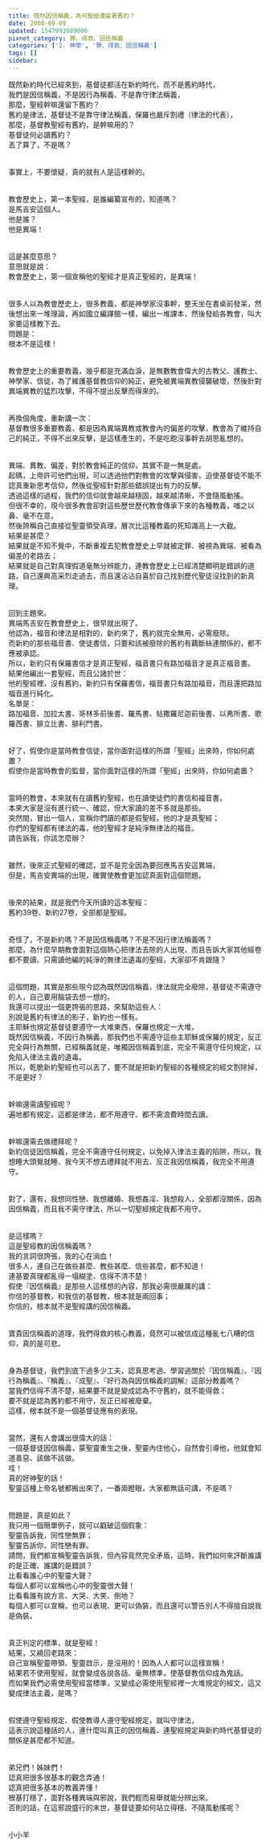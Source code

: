 ```yaml
---
title: 既然因信稱義，為何聖經還留著舊約？
date: 2008-09-09
updated: 1547993089000
pixnet_category: 罪、得救、因信稱義
categories: ['2. 神學', '罪、得救、因信稱義']
tags: []
sidebar: 
---
```


<p>既然新約時代已經來到，基督徒都活在新約時代，而不是舊約時代，<br/>我們是因信稱義，不是因行為稱義、不是靠守律法稱義，<br/>那麼，聖經幹嘛還留下舊約？<br/><!--more-->舊約是律法，基督徒不是靠守律法稱義，保羅也嚴斥割禮（律法的代表），<br/>那麼，基督教聖經有舊約，是幹嘛用的？<br/>基督徒何必讀舊約？<br/>丟了算了，不是嗎？<br/><br/><br/>事實上，不要懷疑，真的就有人是這樣幹的。<br/><br/><br/>教會歷史上，第一本聖經，是誰編纂宣布的，知道嗎？<br/>是馬吉安這個人。<br/>他是誰？<br/>他是異端！<br/><br/><br/>這是甚麼意思？<br/>意思就是說：<br/>教會歷史上，第一個宣稱他的聖經才是真正聖經的，是異端！<br/><br/><br/>很多人以為教會歷史上，很多教義，都是神學家沒事幹，整天坐在書桌前發呆，然後想出來一堆理論，再如國立編譯館一樣，編出一堆課本，然後發給各教會，叫大家要這樣教下去。<br/>問題是：<br/>根本不是這樣！<br/><br/><br/>教會歷史上的重要教義，幾乎都是充滿血淚，是無數教會偉大的古教父、護教士、神學家、信徒，為了維護基督教信仰的純正，避免被異端異教侵襲破壞，然後針對異端異教的猛烈攻擊，不得不提出反擊而得來的。<br/><br/><br/>再換個角度，重新講一次：<br/>基督教很多重要教義，都是因為異端異教或教會內的偏差的攻擊，教會為了維持自己的純正，不得不出來反擊，是這樣產生的，不是吃飽沒事幹去胡思亂想的。<br/><br/><br/>異端、異教、偏差，對於教會純正的信仰，其實不是一無是處。<br/>起碼，上帝許可他們出現，可以透過他們對教會的攻擊與侵害，迫使基督徒不能不認真重新思考信仰，然後從聖經針對那些錯誤提出有力的反擊。<br/>透過這樣的過程，我們的信仰就會越來越穩固，越來越清晰，不會隨風動搖。<br/>但很不幸的，現今很多教會卻對這些歷世歷代教會傳承下來的各種教義，嗤之以鼻、毫不在意，<br/>然後誇稱自己直接從聖靈領受真理，層次比這種教義的死知識高上一大截。<br/>結果是甚麼？<br/>結果就是不知不覺中，不斷重複去犯教會歷史上早就被定罪、被視為異端、被看為偏差的老路去；<br/>結果就是自己對真理假道毫無分辨能力，連教會歷史上已經清楚顯明是錯誤的道路，自己還興高采烈走過去，而且還沾沾自喜於自己找到歷代聖徒沒找到的新真理。<br/><br/><br/>回到主題來。<br/>異端馬吉安在教會歷史上，很早就出現了。<br/>他認為，福音和律法是相對的，新約來了，舊約就完全無用，必需廢除。<br/>而新約的那些福音書、使徒書信，只要和該被廢除的舊約有藕斷絲連關係的，都不應被承認。<br/>所以，新約只有保羅書信才是真正聖經，福音書只有路加福音才是真正福音書。<br/>結果他編出一套聖經，而且公諸於世：<br/>他的聖經裡，沒有舊約，新約只有保羅書信，福音書只有路加福音，而且還把路加福音進行純化。<br/>名單是：<br/>路加福音、加拉太書、哥林多前後書、羅馬書、帖撒羅尼迦前後書、以弗所書、歌羅西書、腓立比書、腓利門書。<br/><br/><br/>好了，假使你是當時教會信徒，當你面對這樣的所謂「聖經」出來時，你如何處置？<br/>假使你是當時教會的監督，當你面對這樣的所謂「聖經」出來時，你如何處置？<br/><br/><br/>當時的教會，本來就有在讀舊約聖經，也在讀使徒們的書信和福音書。<br/>本來大家是沒有進行統一、確認，但大家讀的差不多就是那些。<br/>突然間，冒出一個人，宣稱你們讀的都是假聖經，他的才是真聖經；<br/>你們的聖經都有律法的毒，他的聖經才是純淨無律法的福音。<br/>請告訴我，你該怎麼辦？<br/><br/><br/>雖然，後來正式聖經的確認，並不是完全因為要回應馬吉安這異端，<br/>但是，馬吉安異端的出現，確實使教會更加認真面對這個問題。<br/><br/><br/>後來的結果，就是我們今天所讀的這本聖經：<br/>舊約39卷、新約27卷，全部都是聖經。<br/><br/><br/>奇怪了，不是新約嗎？不是因信稱義嗎？不是不因行律法稱義嗎？<br/>那麼，為什麼早期教會面對這個熱心把律法去除的人出現，而且告訴大家其他經卷都不要讀、只需讀他編的純淨的無律法遺毒的聖經，大家卻不肯跟隨？<br/><br/><br/>這個問題，其實是那些現今認為既然因信稱義，律法就完全廢除，基督徒不需遵守的人，自己要用腦袋去想一想的。<br/>我還可以提出一個更誇張的思路，來幫助這些人：<br/>別說是舊約有律法的影子，新約也一樣有。<br/>主耶穌也規定基督徒要遵守一大堆東西，保羅也規定一大堆，<br/>既然因信稱義，不因行為稱義，那我們也不需遵守這些主耶穌或保羅的規定，反正完全與行為無關，已經稱義就是，唯獨因信稱義到底，完全不需遵守任何規定，以免陷入律法主義的遺毒。<br/>所以，乾脆新約聖經也可以丟了，要不就是把新約聖經的各種規定的經文割除掉，不是更好？<br/><br/><br/>幹嘛還需讀聖經呢？<br/>遍地都有規定，這都是律法，都不用遵守、都不需浪費時間去讀。<br/><br/><br/>幹嘛還需去做禮拜呢？<br/>新約信徒因信稱義，完全不需遵守任何規定，以免掉入律法主義的陷阱，所以，我想睡大頭覺就睡、我今天不想去禮拜就不用去、反正我因信稱義，我完全不用遵守。<br/><br/><br/>對了，還有，我想同性戀、我想離婚、我想姦淫、我想殺人，全部都沒關係，因為因信稱義，而且我不需守律法，所以一切聖經規定我都不用守。<br/><br/><br/>是這樣嗎？<br/>這是聖經教的因信稱義嗎？<br/>我的言詞很誇張，我的心在淌血！<br/>很多人，連自己在做些甚麼、教些甚麼、信些甚麼，都不知道！<br/>連基要真理都亂得一塌糊塗、信得不清不楚！<br/>假使『因信稱義』是那些人這樣想的內容，那我必需很嚴厲的講：<br/>你信的基督教，和我信的基督教，根本就是兩回事；<br/>你信的，根本就不是聖經講的因信稱義。<br/><br/><br/>寶貴因信稱義的道理，我們得救的核心教義，竟然可以被信成這種亂七八糟的信仰，真的是可悲。<br/><br/><br/>身為基督徒，我們到底下過多少工夫，認真思考過、學習過關於『因信稱義』、『因行為稱義』、『稱義』、『成聖』、『好行為與因信稱義的調解』這部分教義嗎？<br/>當我們信得不清不楚，結果要不就是變成認為不守舊約，就不能得救；<br/>要不就是認為舊約都不用守，反正已經被廢棄。<br/>這樣，根本就不是一個基督徒應有的表現。<br/><br/><br/>當然，還有人會講出很偉大的話：<br/>一個基督徒因信稱義，蒙聖靈重生之後，聖靈內住他心，自然會引導他，他就會知道善惡、該做不該做。<br/>哇！<br/>真的好神聖的話！<br/>聖靈這種上帝名號都搬出來了，一番兩瞪眼，大家都無話可講，不是嗎？<br/><br/><br/>問題是，真是如此？<br/>我只用一個簡單例子，就可以戳破這個假象：<br/>聖靈告訴我，同性戀無罪；<br/>聖靈告訴你，同性戀有罪。<br/>請問，我們都宣稱聖靈告訴我，但內容竟然完全矛盾，這時，我們如何來評斷誰講的是正確、誰講的是錯誤？<br/>比看看誰心中的聖靈大聲？<br/>每個人都可以宣稱他心中的聖靈很大聲！<br/>比看看誰有說方言、大哭、大笑、倒地？<br/>每個人都可以宣稱，也可以表現、更可以偽裝，而且還可以警告別人不得擅自說我是偽裝。<br/><br/><br/>真正判定的標準，就是聖經！<br/>結果，又繞回老路來：<br/>自己宣稱聖靈帶領、聖靈啟示，是沒用的！因為人人都可以這樣宣稱！<br/>結果若不使用聖經，就會變成各說各話、毫無標準，使基督教信仰成為鬼話。<br/>而如果我們必需使用聖經當標準，又變成必需使用聖經裡一大堆規定的經文，這又變成律法主義，是嗎？<br/><br/><br/>假使遵守聖經規定、假使教導人遵守聖經規定，就叫守律法，<br/>這表示說這種話的人，連什麼叫真正的因信稱義、連聖經規定與新約時代基督徒的關係是甚麼都不知道。<br/><br/><br/>弟兄們！姊妹們！<br/>認真把很多很基本的觀念弄通！<br/>認真把很多基本的教義弄懂！<br/>根基打穩了，面對各種異端與邪說，我們輕而易舉就能分辨出來。<br/>否則的話，在這邪說盛行的末世，基督徒要如何站立得穩、不隨風動搖呢？<br/><br/><br/>小小羊</p>